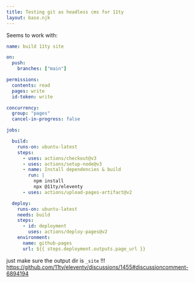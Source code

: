 ```yaml
---
title: Testing git as headless cms for 11ty
layout: base.njk
---
```


Seems to work with:

```yml
name: build 11ty site

on:
  push:
    branches: ["main"]

permissions:
  contents: read
  pages: write
  id-token: write

concurrency:
  group: "pages"
  cancel-in-progress: false

jobs:

  build:
    runs-on: ubuntu-latest
    steps:
      - uses: actions/checkout@v3
      - uses: actions/setup-node@v3
      - name: Install dependencies & build
        run: |
          npm install
          npx @11ty/eleventy
      - uses: actions/upload-pages-artifact@v2

  deploy:
    runs-on: ubuntu-latest
    needs: build
    steps:
      - id: deployment
        uses: actions/deploy-pages@v2
    environment:
      name: github-pages
      url: ${{ steps.deployment.outputs.page_url }}
```

just make sure the output dir is `_site` !!!
https://github.com/11ty/eleventy/discussions/1455#discussioncomment-6894194